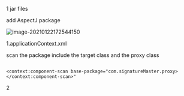 

1 jar files

add AspectJ package

![image-20210122172544150](C:\Users\julie.yang\AppData\Roaming\Typora\typora-user-images\image-20210122172544150.png)

1.applicationContext.xml



scan the package include the target class and the proxy class

```

<context:component-scan base-package="com.signatureMaster.proxy></context:component-scan>"
```

2 

